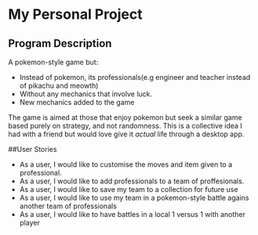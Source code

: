 # My Personal Project

## Program Description
A pokemon-style game but:
- Instead of pokemon, its professionals(e.g engineer and teacher instead of pikachu and meowth)
- Without any mechanics that involve luck.
- New mechanics added to the game

The game is aimed at those that enjoy pokemon but seek a similar game based purely on strategy, and not randomness.
This is a collective idea I had with a friend but would love give it *actual* life through a desktop app.

##User Stories
 - As a user, I would like to customise the moves and item given to a professional.
 - As a user, I would like to add professionals to a team of proffesionals.
 - As a user, I would like to save my team to a collection for future use
 - As a user, I would like to use my team in a pokemon-style battle agains another team of professionals
 - As a user, I would like to have battles in a local 1 versus 1 with another player 
